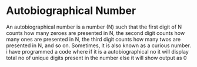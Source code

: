 # Autobiographical Number
An autobiographical number is a number (N) such that the first digit of N counts how many zeroes are presented in N, the second digit counts how many ones are presented in N, the third digit counts how many twos are presented in N, and so on. Sometimes, it is also known as a curious number.
i have programmed a code where if it is a  autobiographical no it will display total no of unique digits present in the number
else it will show output as 0
